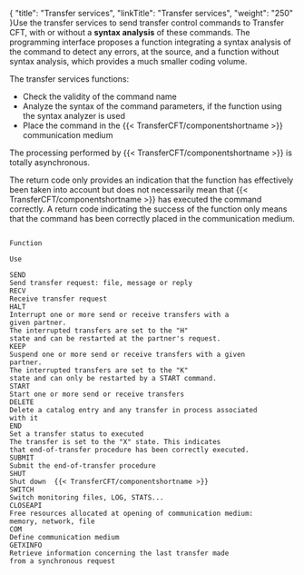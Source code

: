 {
    "title": "Transfer  services",
    "linkTitle": "Transfer services",
    "weight": "250"
}Use the transfer services to send transfer control commands to Transfer
CFT, with or without a **syntax analysis**
of these commands. The programming interface proposes a function integrating
a syntax analysis of the command to detect any errors, at the source,
and a function without syntax analysis, which provides a much smaller
coding volume.

The transfer services functions:

-   Check the validity
    of the command name
-   Analyze the syntax
    of the command parameters, if the function using the syntax analyzer is
    used
-   Place the command
    in the  {{< TransferCFT/componentshortname >}} communication medium

The processing performed by  {{< TransferCFT/componentshortname  >}} is totally asynchronous.

The return code only provides an indication that the function has effectively
been taken into account but does not necessarily mean that  {{< TransferCFT/componentshortname  >}}
has executed the command correctly. A return code indicating the success
of the function only means that the command has been correctly placed
in the communication medium.

```

Function

Use

SEND
Send transfer request: file, message or reply
RECV
Receive transfer request
HALT
Interrupt one or more send or receive transfers with a
given partner.
The interrupted transfers are set to the "H"
state and can be restarted at the partner's request.
KEEP
Suspend one or more send or receive transfers with a given
partner.
The interrupted transfers are set to the "K"
state and can only be restarted by a START command.
START
Start one or more send or receive transfers
DELETE
Delete a catalog entry and any transfer in process associated
with it
END
Set a transfer status to executed
The transfer is set to the "X" state. This indicates
that end-of-transfer procedure has been correctly executed.
SUBMIT
Submit the end-of-transfer procedure
SHUT
Shut down  {{< TransferCFT/componentshortname >}}
SWITCH
Switch monitoring files, LOG, STATS...
CLOSEAPI
Free resources allocated at opening of communication medium:
memory, network, file
COM
Define communication medium
GETXINFO
Retrieve information concerning the last transfer made
from a synchronous request
```

